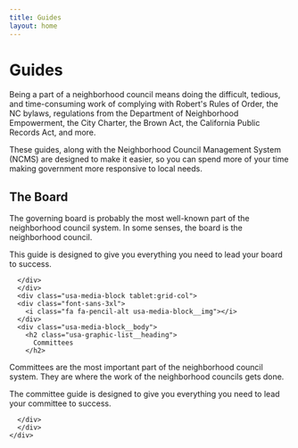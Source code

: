 ```yaml
---
title: Guides
layout: home
---
```


# Guides

Being a part
of a neighborhood council
means doing
the difficult, tedious, and time-consuming work
of complying with
Robert's Rules of Order,
the NC bylaws,
regulations from the Department of Neighborhood Empowerment,
the City Charter,
the Brown Act,
the California Public Records Act,
and more.

These guides,
along with the Neighborhood Council Management System (NCMS)
are designed to
make it easier,
so you can spend
more of your time
making government
more responsive
to local needs.

<section class="usa-graphic-list usa-section usa-section--dark">
  <div class="grid-container">
    <div class="usa-graphic-list__row grid-row grid-gap">
      <div class="usa-media-block tablet:grid-col">
      <div class="font-sans-3xl">
        <i class="fa fa-file-alt usa-media-block__img"></i>
      </div>
      <div class="usa-media-block__body">
        <h2 class="usa-graphic-list__heading">
          The Board
        </h2>

The governing board is probably
the most well-known part
of the neighborhood council system.
In some senses,
the board is
the neighborhood council.

This guide is designed
to give you
everything you need
to lead your board
to success.

      </div>
      </div>
      <div class="usa-media-block tablet:grid-col">
      <div class="font-sans-3xl">
        <i class="fa fa-pencil-alt usa-media-block__img"></i>
      </div>
      <div class="usa-media-block__body">
        <h2 class="usa-graphic-list__heading">
          Committees
        </h2>

Committees are
the most important part
of the neighborhood council system.
They are where
the work
of the neighborhood councils
gets done.

The committee guide is designed
to give you
everything you need
to lead your committee
to success.

      </div>
      </div>
    </div>
  </div>
</section>
